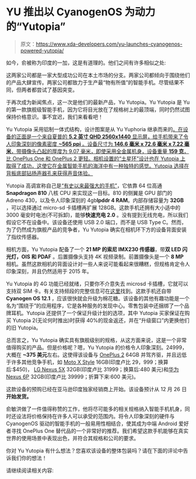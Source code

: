 # YU 推出以 CyanogenOS 为动力的“Yutopia”

> 原文：<https://www.xda-developers.com/yu-launches-cyanogenos-powered-yutopia/>

如今，俞被称为印度的一加，这是有道理的。他们之间有许多相似之处:

这两家公司都是一家大型成功公司在本土市场的分支。两家公司都倾向于围绕他们的产品大肆宣传。两家公司都致力于生产最“物有所值”的智能手机。尽管结果不同，但两者都尝试了基因突变。

于再次成为新闻焦点，这一次是他们的最新产品，Yu Yutopia。Yu Yutopia 是 Yu 的第一款旗舰级智能手机，因为它将目光放在了规格树上的最顶端，同时仍然试图保持价格意识。事不宜迟，我们来看看吧！

Yu Yutopia 采用铝制一体式结构，设计图案是从 Yu Yuphoria 继承而来的[。在设备的正面是一个来自夏普的 **5.2 英寸 QHD 2560x1440** 显示屏，给手机带来了令人印象深刻的像素密度 **~565 ppi** 。设备尺寸为 **146.6 毫米 x 72.6 毫米 x 7.22 毫米**，带摄像头凸起的厚度为 9.07 毫米，即使采用全金属机身，设备重量 **159 克**，比 OnePlus One 和 OnePlus 2 更轻。相机设置的“土星环”设计也在 Yutopia 上取得了成功，这使它在金属智能手机的海洋中有一种独特的感觉。Yutopia 选择在背板底部钻扬声器孔来获得声音体验。](http://www.xda-developers.com/yu-yuphoria-launched-with-an-unbelievable-price-tag/)

Yutopia 高调宣称自己是[“有史以来最强大的手机”](https://twitter.com/YUplaygod/status/677387055584817152)，它依靠 64 位高通 **Snapdragon 810** 八核 CPU 来实现这一目标。810 的侧翼是 GPU 部门的 Adreno 430，以及令人印象深刻的 4gb**lpddr 4 RAM**。内部存储容量为 **32GB** ，可以选择通过 micro-sd 卡插槽再扩展 128GB。这款手机还拥有大小适中的 3000 毫安时电池(不可拆卸)，能够**快速充电 2.0** 。没有提到无线充电，所以我们假设它不在设备中。该设备还使用 USB 2.0 端口，而不是 USB Type C。然而，为了仍然成为旗舰产品的竞争者，Yu Yutopia 确实在相机环下方的设备背面安装了指纹传感器。

相机方面，Yu Yutopia 配备了一个 **21 MP 的索尼 IMX230 传感器**，带**双 LED 闪光灯，OIS 和 PDAF** 。后置摄像头支持 4K 视频录制。前置摄像头是一个 **8 MP** 相机。虽然这款相机的背面设计对一些人来说可能看起来很糟糕，但规格肯定令人印象深刻，并且仍然适用于 2015 年。

Yu Yutopia 的 4G 功能已经就绪，只要你不介意失去 microsd 卡插槽，它就可以支持双 SIM 卡。有关支持频段的完整信息可在[这里](http://www.amazon.in/b/ref=s9_acss_bw_cg_CEEX_1a1?node=8987002031&pf_rd_m=A1VBAL9TL5WCBF&pf_rd_s=merchandised-search-10&pf_rd_r=0JQ4CTCZ5G61MYX1VXFQ&pf_rd_t=101&pf_rd_p=790448887&pf_rd_i=8987002031&utm_source=social&utm_medium=twitter&utm_campaign=launch)找到。这款手机还自带 **Cyanogen OS 12.1** ，应该很快就会升级为棉花糖。该设备的其他有趣功能是一个名为“围绕于”的应用程序，它是各种服务的发现中心。零售包装中还捆绑了一个品牌耳机。Yutopia 还提供了一个保证升级计划的选项，其中 Yutopia 买家保证在购买 Yutopia 2(无论何时推出)时获得 40%的现金返还，并在“升级窗口”内更换他们的旧 Yutopia。

总而言之，Yu Yutopia 确实具有旗舰级别的规格，从这方面来说，这是一个非常值得购买的产品。但是价格呢？嗯，Yu Yutopia 的价格令人印象深刻。24999，大概在 **~375 美元**左右。这使得该设备与 [OnePlus 2](http://www.amazon.in/OnePlus-2-Sandstone-Black-64GB/dp/B011RG8SOU/ref=sr_1_3?ie=UTF8&qid=1450379715&sr=8-3&keywords=oneplus+2) 64GB 并驾齐驱，并且远低于许多其他竞争手机，如 [Moto X Style](http://www.flipkart.com/moto-x-style/p/itmeajtqebm7yc9b?pid=MOBEAJTQ4QEAJZ2H&&storageSelected=true) 16GB(印度卢比 29，999；换算后:$450)， [LG Nexus 5X](http://www.amazon.in/LG-Nexus-LG-H791-32GB-Carbon/dp/B015ML17EE/ref=sr_1_2?ie=UTF8&qid=1450379540&sr=8-2&keywords=nexus+5x+mobile) 32GB(印度卢比 31999；换算后:480 美元)和[华为 Nexus 6P](http://www.flipkart.com/nexus-6p/p/itmecw7y9ashzgcg?pid=MOBEBZPFWGYVFTFD&ref=L%3A4104284518282904806&srno=p_3&query=nexus+6p&otracker=from-search) 32GB(印度卢比 39999；折算下来:600 美元)。

这款设备的预购已经在亚马逊印度独家经销商上开始。该设备预计从 12 月 26 日**开始发货。**

俞敏洪做了一件值得称赞的工作，他将尽可能多的相关规格纳入智能手机机身，同时还设法将价格保持在许多人可以承受的范围内。将令人印象深刻的硬件与 CyanogenOS 驱动的智能手机的一般易用性相结合，使其成为中端 Android 爱好者寻找 OnePlus One 替代品的一个非常好的推荐。我们希望这款手机能够在真实世界的使用场景中表现出色，并符合其规格和公司的要求。

你对 Yu Yutopia 有什么想法？您喜欢该设备的整体包装吗？请在下面的评论中告诉我们你的想法！

请继续阅读相关内容: